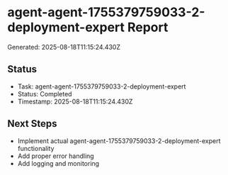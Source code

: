 # agent-agent-1755379759033-2-deployment-expert Report

Generated: 2025-08-18T11:15:24.430Z

## Status
- Task: agent-agent-1755379759033-2-deployment-expert
- Status: Completed
- Timestamp: 2025-08-18T11:15:24.430Z

## Next Steps
- Implement actual agent-agent-1755379759033-2-deployment-expert functionality
- Add proper error handling
- Add logging and monitoring
